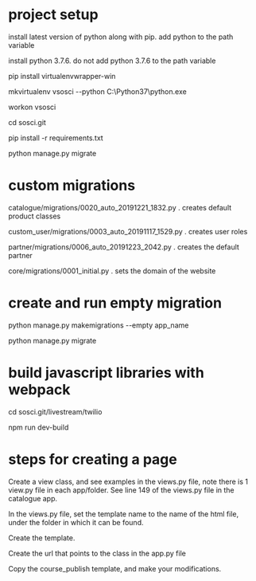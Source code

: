 # project setup

install latest version of python  along with pip. add python to the path variable

install python 3.7.6. do not add python 3.7.6 to the path variable

pip install virtualenvwrapper-win

mkvirtualenv vsosci --python C:\Python37\python.exe

workon vsosci

cd sosci.git

pip install -r requirements.txt

python manage.py migrate

# custom migrations

catalogue/migrations/0020_auto_20191221_1832.py . creates default product classes

custom_user/migrations/0003_auto_20191117_1529.py .  creates user roles

partner/migrations/0006_auto_20191223_2042.py . creates the default partner

core/migrations/0001_initial.py . sets the domain of the website

# create and run empty migration

python manage.py makemigrations --empty app_name

python manage.py migrate

# build javascript libraries with webpack

cd sosci.git/livestream/twilio

npm run dev-build

# steps for creating a page

Create a view class, and see examples in the views.py file, note there is 1 view.py file in each app/folder.
See line 149 of the views.py file in the catalogue app.

In the views.py file, set the template name to the name of the html file, under the folder in which it can be found. 

Create the template. 

Create the url that points to the class in the app.py file 

Copy the course_publish template, and make your modifications. 


